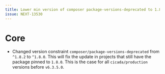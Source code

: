 ```yaml
---
title: Lower min version of composer package-versions-deprecated to 1.8.0
issue: NEXT-13530
---
```

# Core
* Changed version constraint `composer/package-versions-deprecated` from `^1.8.2` to `^1.8.0`. This will fix the update in projects that still have the package pinned to `1.8.0`. This is the case for all `cicada/production` versions before `v6.3.5.0`. 
